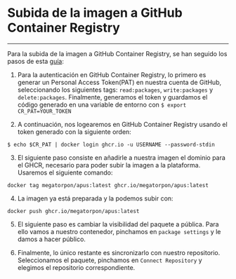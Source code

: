 # Subida de la imagen a GitHub Container Registry
___
Para la subida de la imagen a GitHub Container Registry, se han seguido los pasos de esta [guía](https://docs.github.com/en/free-pro-team@latest/packages/managing-container-images-with-github-container-registry/pushing-and-pulling-docker-images):

1. Para la autenticación en GitHub Container Registry, lo primero es generar un Personal Access Token(PAT) en nuestra cuenta de GitHub, seleccionando los siguientes tags: `read:packages`, `write:packages` y `delete:packages`. Finalmente, generamos el token y guardamos el código generado en una variable de entorno con `$ export CR_PAT=YOUR_TOKEN`

2. A continuación, nos logearemos en GitHub Container Registry usando el token generado con la siguiente orden:

`$ echo $CR_PAT | docker login ghcr.io -u USERNAME --password-stdin`

3. El siguiente paso consiste en añadirle a nuestra imagen el dominio para el GHCR, necesario para poder subir la imagen a la plataforma. Usaremos el siguiente comando:

`docker tag megatorpon/apus:latest ghcr.io/megatorpon/apus:latest`

4. La imagen ya está preparada y la podemos subir con:

`docker push ghcr.io/megatorpon/apus:latest`

5. El siguiente paso es cambiar la visibilidad del paquete a pública. Para ello vamos a nuestro contenedor, pinchamos en `package settings` y le damos a hacer público.

6. Finalmente, lo único restante es sincronizarlo con nuestro repositorio. Seleccionamos el paquete, pinchamos en `Connect Repository` y elegimos el repositorio correspondiente.
